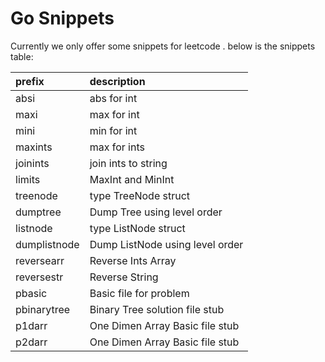# Go Snippets 
Currently we only offer some snippets for leetcode . below is the snippets table:

| prefix | description |
| :----- | :------ |
| absi | abs for int |
| maxi | max for int |
| mini | min for int |
| maxints | max for ints |
| joinints | join ints to string |
| limits | MaxInt and MinInt |
| treenode | type TreeNode struct |
| dumptree | Dump Tree using level order |
| listnode | type ListNode struct |
| dumplistnode | Dump ListNode using level order |
| reversearr | Reverse Ints Array |
| reversestr | Reverse String |
| pbasic | Basic file for problem |
| pbinarytree | Binary Tree solution file stub |
| p1darr | One Dimen Array Basic file stub |
| p2darr | One Dimen Array Basic file stub |